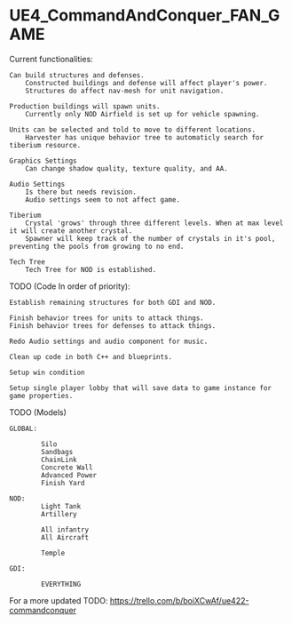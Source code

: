 # UE4_CommandAndConquer_FAN_GAME

Current functionalities:

	Can build structures and defenses. 
		Constructed buildings and defense will affect player's power.
		Structures do affect nav-mesh for unit navigation.
	
	Production buildings will spawn units.
		Currently only NOD Airfield is set up for vehicle spawning.
	
	Units can be selected and told to move to different locations.
		Harvester has unique behavior tree to automaticly search for tiberium resource.
	
	Graphics Settings
		Can change shadow quality, texture quality, and AA.
		
	Audio Settings
		Is there but needs revision.
		Audio settings seem to not affect game.
		
	Tiberium
		Crystal 'grows' through three different levels. When at max level it will create another crystal.
		Spawner will keep track of the number of crystals in it's pool, preventing the pools from growing to no end.
		
	Tech Tree
		Tech Tree for NOD is established.
		

TODO (Code In order of priority):

	Establish remaining structures for both GDI and NOD.

	Finish behavior trees for units to attack things.
	Finish behavior trees for defenses to attack things.
	
	Redo Audio settings and audio component for music.
	
	Clean up code in both C++ and blueprints.
	
	Setup win condition
	
	Setup single player lobby that will save data to game instance for game properties.
	
TODO (Models)

	GLOBAL:
	
			Silo
			Sandbags
			ChainLink
			Concrete Wall
			Advanced Power
			Finish Yard

	NOD:
			Light Tank
			Artillery

			All infantry
			All Aircraft
			
			Temple
			
	GDI:
	
			EVERYTHING
			
For a more updated TODO:
https://trello.com/b/boiXCwAf/ue422-commandconquer
			
